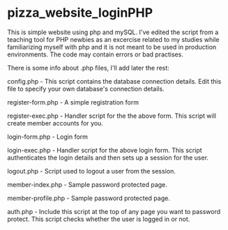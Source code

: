 # pizza_website_loginPHP
This is simple website using php and mySQL.  I've edited the script from a teaching tool for PHP newbies as an excercise related to my studies while familiarizing myself with php and it is not meant to be used in production environments. The code may contain errors or bad practises.

There is some info about .php files, I'll add later the rest: 

config.php - This script contains the database connection details. Edit this file to specify your own database's connection details.

register-form.php - A simple registration form

register-exec.php - Handler script for the the above form. This script will create member accounts for you.

login-form.php - Login form

login-exec.php - Handler script for the above login form. This script authenticates the login details and then sets up a session for the user.

logout.php - Script used to logout a user from the session.

member-index.php - Sample password protected page.

member-profile.php - Sample password protected page.

auth.php - Include this script at the top of any page you want to password protect. This script checks whether the user is logged in or not.
